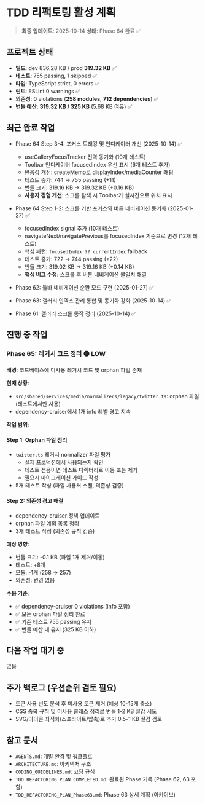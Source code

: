 # TDD 리팩토링 활성 계획

> **최종 업데이트**: 2025-10-14 **상태**: Phase 64 완료 ✅

## 프로젝트 상태

- **빌드**: dev 836.28 KB / prod **319.32 KB** ✅
- **테스트**: 755 passing, 1 skipped ✅
- **타입**: TypeScript strict, 0 errors ✅
- **린트**: ESLint 0 warnings ✅
- **의존성**: 0 violations (**258 modules**, **712 dependencies**) ✅
- **번들 예산**: **319.32 KB / 325 KB** (5.68 KB 여유) ✅

## 최근 완료 작업

- Phase 64 Step 3-4: 포커스 트래킹 및 인디케이터 개선 (2025-10-14) ✅
  - useGalleryFocusTracker 전역 동기화 (10개 테스트)
  - Toolbar 인디케이터 focusedIndex 우선 표시 (6개 테스트 추가)
  - 반응성 개선: createMemo로 displayIndex/mediaCounter 래핑
  - 테스트 증가: 744 → 755 passing (+11)
  - 번들 크기: 319.16 KB → 319.32 KB (+0.16 KB)
  - **사용자 경험 개선**: 스크롤 탐색 시 Toolbar가 실시간으로 위치 표시

- Phase 64 Step 1-2: 스크롤 기반 포커스와 버튼 네비게이션 동기화 (2025-01-27) ✅
  - focusedIndex signal 추가 (10개 테스트)
  - navigateNext/navigatePrevious를 focusedIndex 기준으로 변경 (12개 테스트)
  - 핵심 패턴: `focusedIndex ?? currentIndex` fallback
  - 테스트 증가: 722 → 744 passing (+22)
  - 번들 크기: 319.02 KB → 319.16 KB (+0.14 KB)
  - **핵심 버그 수정**: 스크롤 후 버튼 네비게이션 불일치 해결

- Phase 62: 툴바 네비게이션 순환 모드 구현 (2025-01-27) ✅
- Phase 63: 갤러리 인덱스 관리 통합 및 동기화 강화 (2025-10-14) ✅
- Phase 61: 갤러리 스크롤 동작 정리 (2025-10-14) ✅

## 진행 중 작업

### Phase 65: 레거시 코드 정리 🟡 **LOW**

**배경**: 코드베이스에 미사용 레거시 코드 및 orphan 파일 존재

**현재 상황**:

- `src/shared/services/media/normalizers/legacy/twitter.ts`: orphan 파일
  (테스트에서만 사용)
- dependency-cruiser에서 1개 info 레벨 경고 지속

**작업 범위**:

#### Step 1: Orphan 파일 정리

- `twitter.ts` 레거시 normalizer 파일 평가
  - 실제 프로덕션에서 사용되는지 확인
  - 테스트 전용이면 테스트 디렉터리로 이동 또는 제거
  - 필요시 마이그레이션 가이드 작성
- 5개 테스트 작성 (파일 사용처 스캔, 의존성 검증)

#### Step 2: 의존성 경고 해결

- dependency-cruiser 정책 업데이트
- orphan 파일 예외 목록 정리
- 3개 테스트 작성 (의존성 규칙 검증)

**예상 영향**:

- 번들 크기: -0.1 KB (파일 1개 제거/이동)
- 테스트: +8개
- 모듈: -1개 (258 → 257)
- 의존성: 변경 없음

**수용 기준**:

- ✅ dependency-cruiser 0 violations (info 포함)
- ✅ 모든 orphan 파일 정리 완료
- ✅ 기존 테스트 755 passing 유지
- ✅ 번들 예산 내 유지 (325 KB 이하)

## 다음 작업 대기 중

없음

## 추가 백로그 (우선순위 검토 필요)

- 토큰 사용 빈도 분석 후 미사용 토큰 제거 (예상 10-15개 축소)
- CSS 중복 규칙 및 미사용 클래스 정리로 번들 1-2 KB 절감 시도
- SVG/아이콘 최적화(스프라이트/압축)로 추가 0.5-1 KB 절감 검토

## 참고 문서

- `AGENTS.md`: 개발 환경 및 워크플로
- `ARCHITECTURE.md`: 아키텍처 구조
- `CODING_GUIDELINES.md`: 코딩 규칙
- `TDD_REFACTORING_PLAN_COMPLETED.md`: 완료된 Phase 기록 (Phase 62, 63 포함)
- `TDD_REFACTORING_PLAN_Phase63.md`: Phase 63 상세 계획 (아카이브)
